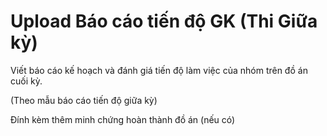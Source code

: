 # Upload Báo cáo tiến độ GK (Thi Giữa kỳ)

Viết báo cáo kế hoạch và đánh giá tiến độ làm việc của nhóm trên đồ án cuối kỳ.

(Theo mẫu báo cáo tiến độ giữa kỳ)

Đính kèm thêm minh chứng hoàn thành đồ án (nếu có)
